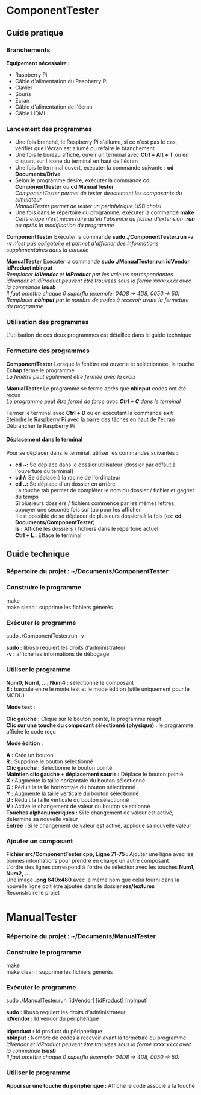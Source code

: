
# ComponentTester

## Guide pratique

### Branchements

**Équipement nécessaire :**
- Raspberry Pi
- Câble d'alimentation du Raspberry Pi
- Clavier
- Souris
- Écran
- Câble d'alimentation de l'écran
- Câble HDMI

### Lancement des programmes

- Une fois branché, le Raspberry Pi s'allume, si ce n'est pas le cas, vérifier que l'écran est allumé ou refaire le branchement<br/>
- Une fois le bureau affiché, ouvrir un terminal avec **Ctrl + Alt + T** ou en cliquant sur l'icone du terminal en haut de l'écran<br/>
- Une fois le terminal ouvert, exécuter la commande suivante : **cd Documents/Drive**<br/>
- Selon le programme désiré, exécuter la commande **cd ComponentTester** ou **cd ManualTester**<br/>
*ComponentTester permet de tester directement les composants du simulateur*<br/>
*ManualTester permet de tester un périphérique USB choisi*<br/>
- Une fois dans le répertoire du programme, exécuter la commande **make**<br/>
*Cette étape n'est nécessaire qu'en l'absence du fichier d'extension **.run** ou après la modification du programme*<br/>

**ComponentTester**
Exécuter la commande **sudo ./ComponentTester.run -v**<br/>
***-v** n'est pas obligatoire et permet d'afficher des informations supplémentaires dans la console*<br/>

**ManualTester**
Exécuter la commande **sudo ./ManualTester.run idVendor idProduct nbInput**<br/>
*Remplacer **idVendor** et **idProduct** par les valeurs correspondantes*<br/>
*idVendor et idProduct peuvent être trouvées sous la forme xxxx:xxxx avec la commande **lsusb***<br/>
*Il faut omettre chaque 0 superflu (exemple: 04D8 -> 4D8, 0050 -> 50)*<br/>
*Remplacer **nbInput** par le nombre de codes à recevoir avant la fermeture du programme*<br/>

### Utilisation des programmes

L'utilisation de ces deux programmes est détaillée dans le guide technique<br/>

### Fermeture des programmes

**ComponentTester**
Lorsque la fenêtre est ouverte et sélectionnée, la touche **Echap** ferme le programme<br/>
*La fenêtre peut également être fermée avec la croix*<br/>

**ManualTester**
Le programme se ferme après que **nbInput** codes ont été reçus<br/>
*Le programme peut être fermé de force avec **Ctrl + C** dans le terminal*<br/>

Fermer le terminal avec **Ctrl + D** ou en exécutant la commande **exit**<br/>
Eteindre le Raspberry Pi avec la barre des tâches en haut de l'écran<br/>
Débrancher le Raspberry Pi<br/>

#### Déplacement dans le terminal

Pour se déplacer dans le terminal, utiliser les commandes suivantes :<br/>
- **cd ~:** Se déplace dans le dossier utilisateur (dossier par défaut à l'ouverture du terminal)<br/>
- **cd /:** Se déplace à la racine de l'ordinateur<br/>
- **cd ..:** Se déplace d'un dossier en arrière<br/>
La touche tab permet de compléter le nom du dossier / fichier et gagner du temps<br/>
Si plusieurs dossiers / fichiers commence par les mêmes lettres, appuyer une seconde fois sur tab pour les afficher<br/>
Il est possible de se déplacer de plusieurs dossiers à la fois (ex: **cd Documents/ComponentTester**)<br/>
**ls :** Affiche les dossiers / fichiers dans le répertoire actuel<br/>
**Ctrl + L :** Efface le terminal<br/>

## Guide technique

### Répertoire du projet : ~/Documents/ComponentTester

### Construire le programme

make<br/>
make clean : supprime les fichiers générés<br/>

### Exécuter le programme

sudo ./ComponentTester.run -v<br/>

**sudo :** libusb requiert les droits d'administrateur<br/>
**-v   :** affiche les informations de débogage<br/>

### Utiliser le programme

**Num0, Num1, ..., Num4 :** sélectionne le composant<br/>
**E :** bascule entre le mode test et le mode édition (utile uniquement pour le MCDU)<br/>

**Mode test :**

**Clic gauche :** Clique sur le bouton pointé, le programme réagit<br/>
**Clic sur une touche du composant sélectionné (physique) :** le programme affiche le code reçu<br/>

**Mode édition :**

**A :** Crée un bouton<br/>
**R :** Supprime le bouton sélectionné<br/>
**Clic gauche :** Sélectionne le bouton pointé<br/>
**Maintien clic gauche + déplacement souris :** Déplace le bouton pointé<br/>
**X :** Augmente la taille horizontale du bouton sélectionné<br/>
**C :** Réduit la taille horizontale du bouton sélectionné<br/>
**Y :** Augmente la taille verticale du bouton sélectionné<br/>
**U :** Réduit la taille verticale du bouton sélectionné<br/>
**V :** Active le changement de valeur du bouton sélectionné<br/>
**Touches alphanumériques :** Si le changement de valeur est activé, détermine sa nouvelle valeur<br/>
**Entrée :** Si le changement de valeur est activé, applique sa nouvelle valeur<br/>

### Ajouter un composant

**Fichier src/ComponentTester.cpp, Ligne 71-75 :** Ajouter une ligne avec les bonnes informations pour prendre en charge un autre composant<br/>
L'ordre des lignes correspond à l'ordre de sélection avec les touches **Num1, Num2, ...**<br/>
Une image **.png 640x480** avec le même nom que celui fourni dans la nouvelle ligne doit être ajoutée dans le dossier **res/textures**<br/>
Reconstruire le projet

# ManualTester

### Répertoire du projet : ~/Documents/ManualTester

### Construire le programme

make<br/>
make clean : supprime les fichiers générés<br/>

### Exécuter le programme

sudo ./ManualTester.run [idVendor] [idProduct] [nbInput]<br/>

**sudo :** libusb requiert les droits d'administrateur<br/>
**idVendor :** Id vendor du périphérique<br/><br/>
**idproduct :** Id product du périphérique<br/>
**nbInput :** Nombre de codes à recevoir avant la fermeture du programme<br/>
*idVendor et idProduct peuvent être trouvées sous la forme xxxx:xxxx avec la commande **lsusb***<br/>
*Il faut omettre chaque 0 superflu (exemple: 04D8 -> 4D8, 0050 -> 50)*<br/>

### Utiliser le programme

**Appui sur une touche du périphérique :** Affiche le code associé à la touche<br/>
